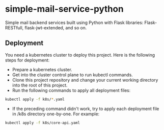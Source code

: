 # simple-mail-service-python
Simple mail backend services built using Python with Flask libraries: Flask-RESTfull, flask-jwt-extended, and so on.
## Deployment

You need a kubernetes cluster to deploy this project. Here is the following steps for deployment:
- Prepare a kubernetes cluster.
- Get into the cluster control plane to run kubectl commands.
- Clone this project repository and change your current working directory into the root of this project.
- Run the following commands to apply all deployment files:
```bash
kubectl apply -f k8s/*.yaml
```
- If the preceding command didn't work, try to apply each deployment file in /k8s directory one-by-one. For example:
```bash
kubectl apply -f k8s/core-api.yaml
```